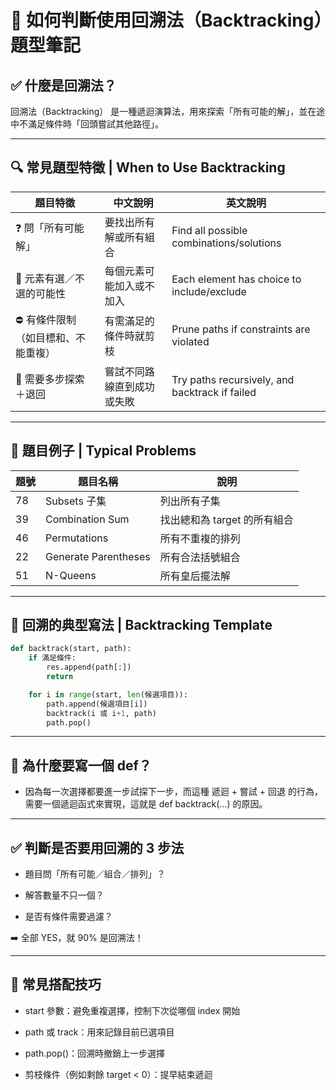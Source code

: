 # 🧭 如何判斷使用回溯法（Backtracking）題型筆記
## ✅ 什麼是回溯法？
回溯法（Backtracking） 是一種遞迴演算法，用來探索「所有可能的解」，並在途中不滿足條件時「回頭嘗試其他路徑」。

---

## 🔍 常見題型特徵 | When to Use Backtracking
| 題目特徵               | 中文說明          | 英文說明                                           |
| ------------------ | ------------- | ---------------------------------------------- |
| ❓ 問「所有可能解」         | 要找出所有解或所有組合   | Find all possible combinations/solutions       |
| 🧩 元素有選／不選的可能性     | 每個元素可能加入或不加入  | Each element has choice to include/exclude     |
| ⛔ 有條件限制（如目標和、不能重複） | 有需滿足的條件時就剪枝   | Prune paths if constraints are violated        |
| 🔁 需要多步探索＋退回       | 嘗試不同路線直到成功或失敗 | Try paths recursively, and backtrack if failed |

---

## 🧪 題目例子 | Typical Problems
| 題號 | 題目名稱                 | 說明                 |
| -- | -------------------- | ------------------ |
| 78 | Subsets 子集           | 列出所有子集             |
| 39 | Combination Sum      | 找出總和為 target 的所有組合 |
| 46 | Permutations         | 所有不重複的排列           |
| 22 | Generate Parentheses | 所有合法括號組合           |
| 51 | N-Queens             | 所有皇后擺法解            |

---

## 📌 回溯的典型寫法 | Backtracking Template
```python
def backtrack(start, path):
    if 滿足條件:
        res.append(path[:])
        return

    for i in range(start, len(候選項目)):
        path.append(候選項目[i])
        backtrack(i 或 i+1, path)
        path.pop()
```

---

## 🧠 為什麼要寫一個 def？
- 因為每一次選擇都要進一步試探下一步，而這種 遞迴 + 嘗試 + 回退 的行為，需要一個遞迴函式來實現，這就是 def backtrack(...) 的原因。

---

## ✅ 判斷是否要用回溯的 3 步法
- 題目問「所有可能／組合／排列」？

- 解答數量不只一個？

- 是否有條件需要過濾？

➡️ 全部 YES，就 90% 是回溯法！

---

## 🎯 常見搭配技巧
- start 參數：避免重複選擇，控制下次從哪個 index 開始

- path 或 track：用來記錄目前已選項目

- path.pop()：回溯時撤銷上一步選擇

- 剪枝條件（例如剩餘 target < 0）：提早結束遞迴